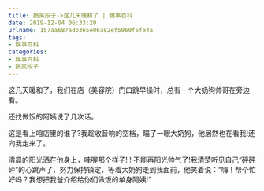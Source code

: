 ```yaml
---
title: 搞笑段子->这几天暖和了 | 糗事百科
date: 2019-12-04 06:33:20
urlname: 157aa687adb365e06a82ef5960f5fe4a
tags: 
- 糗事百科
categories:
- 糗事百科
- 搞笑段子
---
```

这几天暖和了，我们在店（美容院）门口跳早操时，总有一个大奶狗帅哥在旁边看。

还找做饭的阿姨说了几次话。

这是看上咱店里的谁了?我趁收音响的空档，瞄了一眼大奶狗，他居然也在看我!还向我走来了。

清晨的阳光洒在他身上，哇喔那个样子! ! 不能再阳光帅气了!我清楚听见自己“砰砰砰”的心跳声了，努力保持镇定，等着大奶狗走到我面前，他笑着说：“嗨！帮个忙好吗？我想把我爸介绍给你们做饭的单身阿姨!”


